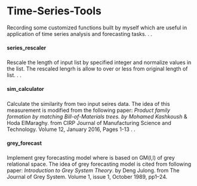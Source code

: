 # Time-Series-Tools
Recording some customized functions built by myself which are useful in application of time series analysis and forecasting tasks.
.
.
#### series_rescaler <h3>
Rescale the length of input list by specified integer and normalize values in the list. The rescaled lengrh is allow to over or less from original length of list.
.
.
#### sim_calculator <h3>
Calculate the similarity from two input seires data. The idea of this measurement is modified from the following paper:
*Product family formation by matching Bill-of-Materials trees. by Mohamed Kashkoush* & Hoda ElMaraghy.
from CIRP Journal of Manufacturing Science and Technology. Volume 12, January 2016, Pages 1-13
.
.
#### grey_forecast <h3>
Implement grey forecasting model where is based on GM(l,l) of grey relational space.
The idea of grey forecasting model is cited from following paper:
*Introduction to Grey System Theory*. by Deng Julong.
from The Journal of Grey System. Volume 1, issue 1, October 1989, pp1–24.
